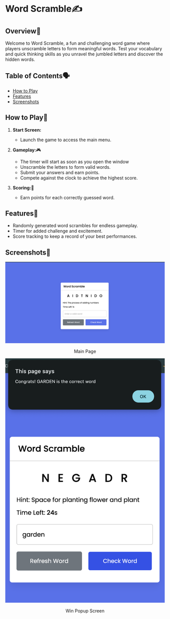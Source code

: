 # Word Scramble✍️

## Overview👀

Welcome to Word Scramble, a fun and challenging word game where players unscramble letters to form meaningful words. Test your vocabulary and quick thinking skills as you unravel the jumbled letters and discover the hidden words.

## Table of Contents🗣️
- [How to Play](#how-to-play)
- [Features](#features)
- [Screenshots](#screenshots)

## How to Play👴

1. **Start Screen:**
   - Launch the game to access the main menu.

2. **Gameplay:**🎮
   - The timer will start as soon as you open the window
   - Unscramble the letters to form valid words.
   - Submit your answers and earn points.
   - Compete against the clock to achieve the highest score.

3. **Scoring:**💯
   - Earn points for each correctly guessed word.

## Features🤙

- Randomly generated word scrambles for endless gameplay.
- Timer for added challenge and excitement.
- Score tracking to keep a record of your best performances.

## Screenshots🧐

![Screenshot 1](https://github.com/aditya-ghosh2992/demo/blob/main/photo%20readme/Screenshot%202024-03-09%20at%2012.06.18.png)
<p align="center">  Main Page </p>

![Screenshot 2](https://github.com/aditya-ghosh2992/demo/blob/main/photo%20readme/Screenshot%202024-03-09%20at%2012.09.45.png)
<p align="center">  Win Popup Screen </p>

